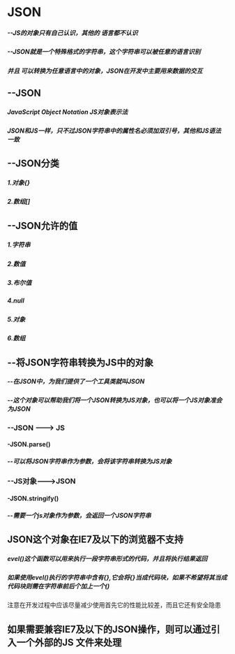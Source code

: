 # JSON

##### 	--JS的对象只有自己认识，其他的 语言都不认识

##### 	--JSON就是一个特殊格式的字符串，这个字符串可以被任意的语言识别

##### 		并且 可以转换为任意语言中的对象，JSON在开发中主要用来数据的交互

## --JSON

##### 	JavaScript Object Notation JS对象表示法

##### 	JSON和JS一样，只不过JSON字符串中的属性名必须加双引号，其他和JS语法一致

## --JSON分类

##### 	1.对象{}

##### 	2.数组[]

## --JSON允许的值

##### 	1.字符串

##### 	2.数值

##### 	3.布尔值

##### 	4.null

##### 	5.对象

##### 	6.数组

## --将JSON字符串转换为JS中的对象

##### 	--在JSON中，为我们提供了一个工具类就叫JSON

##### 	--这个对象可以帮助我们将一个JSON转换为JS对象，也可以将一个JS对象准会为JSON

### --JSON ---> JS

#### 	-JSON.parse()

#####  	--可以将JSON字符串作为参数，会将该字符串转换为JS对象

### --JS对象--->JSON

####  -JSON.stringify()

##### 	--需要一个js对象作为参数，会返回一个JSON字符串

## JSON这个对象在IE7及以下的浏览器不支持

##### evel()这个函数可以用来执行一段字符串形式的代码，并且将执行结果返回

##### 如果使用evel()执行的字符串中含有{},它会将{}当成代码块，如果不希望将其当成代码块则需在字符串前后个加上一个()

注意在开发过程中应该尽量减少使用首先它的性能比较差，而且它还有安全隐患

## 如果需要兼容IE7及以下的JSON操作，则可以通过引入一个外部的JS 文件来处理